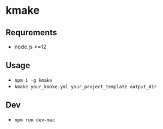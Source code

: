 # kmake

## Requrements
* node.js >=12

## Usage
* `npm i -g kmake`
* `kmake your_kmake.yml your_project_template output_dir`

## Dev
* `npm run dev-mac`